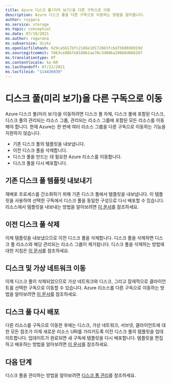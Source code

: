 ```yaml
---
title: Azure 디스크 풀(미리 보기)을 다른 구독으로 이동
description: Azure 디스크 풀을 다른 구독으로 이동하는 방법을 알아봅니다.
author: roygara
ms.service: storage
ms.topic: conceptual
ms.date: 07/19/2021
ms.author: rogarana
ms.subservice: disks
ms.openlocfilehash: 629ca5617bfc2166e10172863fc6d7560698919d
ms.sourcegitcommit: 7d63ce88bfe8188b1ae70c3d006a29068d066287
ms.translationtype: HT
ms.contentlocale: ko-KR
ms.lasthandoff: 07/22/2021
ms.locfileid: "114436939"
---
```

# <a name="move-a-disk-pool-preview-to-a-different-subscription"></a>디스크 풀(미리 보기)을 다른 구독으로 이동

Azure 디스크 풀(미리 보기)을 이동하려면 디스크 풀 자체, 디스크 풀에 포함된 디스크, 디스크 풀의 관리되는 리소스 그룹, 관리되는 리소스 그룹에 포함된 모든 리소스를 이동해야 합니다. 현재 Azure는 한 번에 여러 리소스 그룹을 다른 구독으로 이동하는 기능을 지원하지 않습니다. 

- 기존 디스크 풀의 템플릿을 내보냅니다.
- 이전 디스크 풀을 삭제합니다.
- 디스크 풀을 만드는 데 필요한 Azure 리소스를 이동합니다.
- 디스크 풀을 다시 배포합니다.

## <a name="export-your-existing-disk-pool-template"></a>기존 디스크 풀 템플릿 내보내기

재배포 프로세스를 간소화하기 위해 기존 디스크 풀에서 템플릿을 내보냅니다. 이 템플릿을 사용하여 선택한 구독에서 디스크 풀을 동일한 구성으로 다시 배포할 수 있습니다. 리소스에서 템플릿을 내보내는 방법을 알아보려면 [이 문서](../azure-resource-manager/templates/export-template-portal.md#export-template-from-a-resource)를 참조하세요.

## <a name="delete-the-old-disk-pool"></a>이전 디스크 풀 삭제

이제 템플릿을 내보냈으므로 이전 디스크 풀을 삭제합니다. 디스크 풀을 삭제하면 디스크 풀 리소스와 해당 관리되는 리소스 그룹이 제거됩니다. 디스크 풀을 삭제하는 방법에 대한 지침은 [이 문서](disks-pools-deprovision.md)를 참조하세요.

## <a name="move-your-disks-and-virtual-network"></a>디스크 및 가상 네트워크 이동

이제 디스크 풀이 삭제되었으므로 가상 네트워크와 디스크, 그리고 잠재적으로 클라이언트를 선택한 구독으로 이동할 수 있습니다. Azure 리소스를 다른 구독으로 이동하는 방법을 알아보려면 [이 문서](../azure-resource-manager/management/move-resource-group-and-subscription.md)를 참조하세요.

## <a name="redeploy-your-disk-pool"></a>디스크 풀 다시 배포

다른 리소스를 구독으로 이동한 후에는 디스크, 가상 네트워크, 서브넷, 클라이언트에 대한 모든 참조가 이제 새로운 리소스 URI를 가리키도록 이전 디스크 풀의 템플릿을 업데이트합니다. 업데이트가 완료되면 새 구독에 템플릿을 다시 배포합니다. 템플릿을 편집하고 배포하는 방법을 알아보려면 [이 문서](../azure-resource-manager/templates/quickstart-create-templates-use-the-portal.md#edit-and-deploy-the-template)를 참조하세요.

## <a name="next-steps"></a>다음 단계

디스크 풀을 관리하는 방법을 알아보려면 [디스크 풀 관리](disks-pools-manage.md)를 참조하세요.